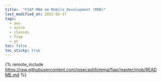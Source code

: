 ```yaml
---
title:  "FIAP MBA em Mobile Development (MOB)"
last_modified_at: 2022-02-17
tags:
  - aws
  - azure
  - classes
  - fiap
  - pt
toc: false
toc_sticky: true
---
```


{% remote_include https://raw.githubusercontent.com/josecastillolema/fiap/master/mob/README.md %}

